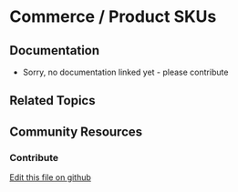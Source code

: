 # Commerce / Product SKUs

## Documentation

* Sorry, no documentation linked yet - please contribute

## Related Topics

## Community Resources

### Contribute

[Edit this file on github](https://github.com/olafk/controlpanel-documentation-docs/blob/master/md/73en/com_liferay_commerce_product_definitions_web_internal_portlet_CPDefinitionsPortlet/viewInstances.md)
